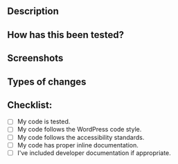 <!-- Learn the overall process and best practices for pull requests at https://github.com/washingtonstateuniversity/hrswp-plugin-blocks/blob/develop/CONTRIBUTING.md. -->

## Description
<!-- Please describe what you have changed or added -->

## How has this been tested?
<!-- Please describe in detail how you tested your changes. -->
<!-- Include details of your testing environment, tests ran to see how -->
<!-- your change affects other areas of the code, etc. -->

## Screenshots <!-- if applicable -->

## Types of changes
<!-- What types of changes does your code introduce?  -->
<!-- Bug fix (non-breaking change which fixes an issue) -->
<!-- New feature (non-breaking change which adds functionality) -->
<!-- Breaking change (fix or feature that would cause existing functionality to not work as expected) -->

## Checklist:

- [ ] My code is tested.
- [ ] My code follows the WordPress code style. <!-- Check code: `npm run lint`, Guidelines: https://developer.wordpress.org/coding-standards/wordpress-coding-standards/ -->
- [ ] My code follows the accessibility standards. <!-- Guidelines: https://developer.wordpress.org/coding-standards/wordpress-coding-standards/accessibility/ -->
- [ ] My code has proper inline documentation. <!-- Guidelines: https://developer.wordpress.org/coding-standards/inline-documentation-standards/ -->
- [ ] I've included developer documentation if appropriate.
